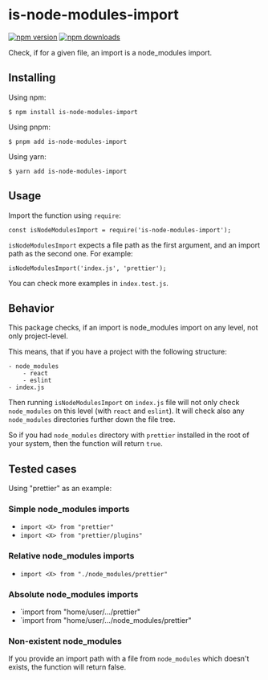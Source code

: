 # is-node-modules-import

[![npm version](https://img.shields.io/npm/v/is-node-modules-import?logo=npm&logoColor=fff)](https://www.npmjs.com/package/is-node-modules-import)
[![npm downloads](https://img.shields.io/npm/dm/is-node-modules-import)](https://www.npmjs.com/package/is-node-modules-import)

Check, if for a given file, an import is a node_modules import.

## Installing

Using npm:

```
$ npm install is-node-modules-import
```

Using pnpm:

```
$ pnpm add is-node-modules-import
```

Using yarn:

```
$ yarn add is-node-modules-import
```

## Usage

Import the function using `require`:

```
const isNodeModulesImport = require('is-node-modules-import');
```

`isNodeModulesImport` expects a file path as the first argument, and an import path as the second one. For example:

```
isNodeModulesImport('index.js', 'prettier');
```

You can check more examples in `index.test.js`.

## Behavior

This package checks, if an import is node_modules import on any level, not only project-level.

This means, that if you have a project with the following structure:

```
- node_modules
    - react
    - eslint
- index.js
```

Then running `isNodeModulesImport` on `index.js` file will not only check `node_modules` on this level (with `react` and `eslint`). It will check also any `node_modules` directories further down the file tree.

So if you had `node_modules` directory with `prettier` installed in the root of your system, then the function will return `true`.

## Tested cases

Using "prettier" as an example:

### Simple node_modules imports

- `import <X> from "prettier"`
- `import <X> from "prettier/plugins"`

### Relative node_modules imports

- `import <X> from "./node_modules/prettier"`

### Absolute node_modules imports

- `import <X> from "home/user/.../prettier"
- `import <X> from "home/user/.../node_modules/prettier"

### Non-existent node_modules

If you provide an import path with a file from `node_modules` which doesn't exists, the function will return false.
